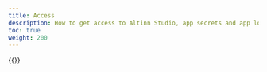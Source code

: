 ```yaml
---
title: Access
description: How to get access to Altinn Studio, app secrets and app logs.
toc: true
weight: 200
---
```


{{<children description="true" />}}